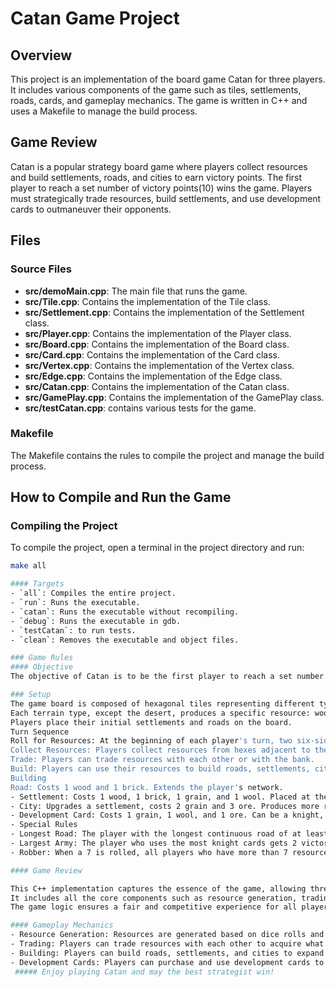 # Catan Game Project

## Overview
This project is an implementation of the board game Catan for three players. It includes various components of the game such as tiles, settlements, roads, cards, and gameplay mechanics. The game is written in C++ and uses a Makefile to manage the build process.
## Game Review
Catan is a popular strategy board game where players collect resources and build settlements, roads, and cities to earn victory points. The first player to reach a set number of victory points(10) wins the game. Players must strategically trade resources, build settlements, and use development cards to outmaneuver their opponents.

## Files

### Source Files
- **src/demoMain.cpp**: The main file that runs the game.
- **src/Tile.cpp**: Contains the implementation of the Tile class.
- **src/Settlement.cpp**: Contains the implementation of the Settlement class.
- **src/Player.cpp**: Contains the implementation of the Player class.
- **src/Board.cpp**: Contains the implementation of the Board class.
- **src/Card.cpp**: Contains the implementation of the Card class.
- **src/Vertex.cpp**: Contains the implementation of the Vertex class.
- **src/Edge.cpp**: Contains the implementation of the Edge class.
- **src/Catan.cpp**: Contains the implementation of the Catan class.
- **src/GamePlay.cpp**: Contains the implementation of the GamePlay class.
- **src/testCatan.cpp**: contains various tests for the game.

### Makefile
The Makefile contains the rules to compile the project and manage the build process.

## How to Compile and Run the Game

### Compiling the Project
To compile the project, open a terminal in the project directory and run:
```sh
make all

#### Targets
- `all`: Compiles the entire project.
- `run`: Runs the executable.
- `catan`: Runs the executable without recompiling.
- `debug`: Runs the executable in gdb.
- `testCatan`: to run tests.
- `clean`: Removes the executable and object files.

### Game Rules
#### Objective
The objective of Catan is to be the first player to reach a set number of victory points, typically 10. Players earn victory points by building settlements, cities, and roads, and by purchasing development cards.

### Setup
The game board is composed of hexagonal tiles representing different types of terrain (forest, field, hill, mountain, pasture, and desert).
Each terrain type, except the desert, produces a specific resource: wood, grain, brick, ore, and wool.
Players place their initial settlements and roads on the board.
Turn Sequence
Roll for Resources: At the beginning of each player's turn, two six-sided dice are rolled to determine which hexes produce resources.
Collect Resources: Players collect resources from hexes adjacent to their settlements and cities based on the dice roll.
Trade: Players can trade resources with each other or with the bank.
Build: Players can use their resources to build roads, settlements, cities, or buy development cards.
Building
Road: Costs 1 wood and 1 brick. Extends the player's network.
- Settlement: Costs 1 wood, 1 brick, 1 grain, and 1 wool. Placed at the intersection of three hexes.
- City: Upgrades a settlement, costs 2 grain and 3 ore. Produces more resources.
- Development Card: Costs 1 grain, 1 wool, and 1 ore. Can be a knight, a progress card, or a victory point.
- Special Rules
- Longest Road: The player with the longest continuous road of at least five segments gets 2 victory points.
- Largest Army: The player who uses the most knight cards gets 2 victory points.
- Robber: When a 7 is rolled, all players who have more than 7 resources need to return half of their resources.

#### Game Review

This C++ implementation captures the essence of the game, allowing three players to compete in a turn-based manner.
It includes all the core components such as resource generation, trading, building, and using development cards.
The game logic ensures a fair and competitive experience for all players.

#### Gameplay Mechanics
- Resource Generation: Resources are generated based on dice rolls and the placement of settlements.
- Trading: Players can trade resources with each other to acquire what they need to build.
- Building: Players can build roads, settlements, and cities to expand their reach and earn victory points.
- Development Cards: Players can purchase and use development cards to gain advantages.
 ##### Enjoy playing Catan and may the best strategist win!
